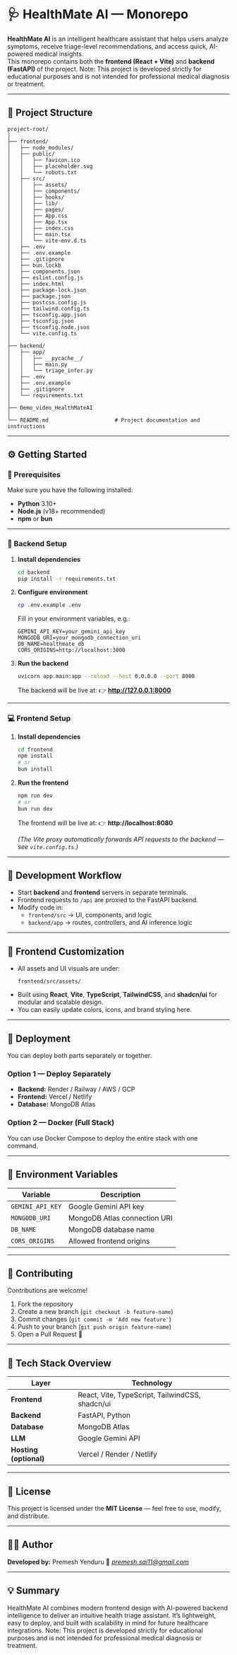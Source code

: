 # 🩺 HealthMate AI — Monorepo

**HealthMate AI** is an intelligent healthcare assistant that helps users analyze symptoms, receive triage-level recommendations, and access quick, AI-powered medical insights.  
This monorepo contains both the **frontend (React + Vite)** and **backend (FastAPI)** of the project.
Note: This project is developed strictly for educational purposes and is not intended for professional medical diagnosis or treatment.

---

## 📁 Project Structure

```
project-root/
│
├── frontend/                     
│   ├── node_modules/
│   ├── public/
│   │   ├── favicon.ico
│   │   ├── placeholder.svg
│   │   └── robots.txt
│   ├── src/
│   │   ├── assets/
│   │   ├── components/
│   │   ├── hooks/
│   │   ├── lib/
│   │   ├── pages/
│   │   ├── App.css
│   │   ├── App.tsx
│   │   ├── index.css
│   │   ├── main.tsx
│   │   └── vite-env.d.ts
│   ├── .env
│   ├── .env.example
│   ├── .gitignore
│   ├── bun.lockb
│   ├── components.json
│   ├── eslint.config.js
│   ├── index.html
│   ├── package-lock.json
│   ├── package.json
│   ├── postcss.config.js
│   ├── tailwind.config.ts
│   ├── tsconfig.app.json
│   ├── tsconfig.json
│   ├── tsconfig.node.json
│   └── vite.config.ts
│
├── backend/
│   ├── app/
│   │   ├── __pycache__/
│   │   ├── main.py
│   │   └── triage_infer.py
│   ├── .env
│   ├── .env.example
│   ├── .gitignore
│   └── requirements.txt
│
├── Demo_video_HealthMateAI
│
└── README.md                     # Project documentation and instructions

```

---

## ⚙️ Getting Started

### 🧩 Prerequisites

Make sure you have the following installed:

- **Python** 3.10+
- **Node.js** (v18+ recommended)
- **npm** or **bun**

---

### 🧠 Backend Setup

1. **Install dependencies**
   ```bash
   cd backend
   pip install -r requirements.txt
   ```

2. **Configure environment**
   ```bash
   cp .env.example .env
   ```
   Fill in your environment variables, e.g.:
   ```
   GEMINI_API_KEY=your_gemini_api_key
   MONGODB_URI=your_mongodb_connection_uri
   DB_NAME=healthmate_db
   CORS_ORIGINS=http://localhost:3000
   ```

3. **Run the backend**
   ```bash
   uvicorn app.main:app --reload --host 0.0.0.0 --port 8000
   ```

   The backend will be live at: 👉 **http://127.0.0.1:8000**

---

### 💻 Frontend Setup

1. **Install dependencies**
   ```bash
   cd frontend
   npm install
   # or
   bun install
   ```

2. **Run the frontend**
   ```bash
   npm run dev
   # or
   bun run dev
   ```

   The frontend will be live at: 👉 **http://localhost:8080**

   *(The Vite proxy automatically forwards API requests to the backend — see `vite.config.ts`.)*

---

## 🧩 Development Workflow

- Start **backend** and **frontend** servers in separate terminals.  
- Frontend requests to `/api` are proxied to the FastAPI backend.  
- Modify code in:
  - `frontend/src` → UI, components, and logic  
  - `backend/app` → routes, controllers, and AI inference logic  

---


## 🎨 Frontend Customization

- All assets and UI visuals are under:  
  ```
  frontend/src/assets/
  ```
- Built using **React**, **Vite**, **TypeScript**, **TailwindCSS**, and **shadcn/ui** for modular and scalable design.  
- You can easily update colors, icons, and brand styling here.

---

## 🚀 Deployment

You can deploy both parts separately or together.

### Option 1 — Deploy Separately
- **Backend:** Render / Railway / AWS / GCP  
- **Frontend:** Vercel / Netlify  
- **Database:** MongoDB Atlas

### Option 2 — Docker (Full Stack)
You can use Docker Compose to deploy the entire stack with one command.

---

## 🔧 Environment Variables

| Variable | Description |
|-----------|-------------|
| `GEMINI_API_KEY` | Google Gemini API key |
| `MONGODB_URI` | MongoDB Atlas connection URI |
| `DB_NAME` | MongoDB database name |
| `CORS_ORIGINS` | Allowed frontend origins |

---

## 🤝 Contributing

Contributions are welcome!  

1. Fork the repository  
2. Create a new branch (`git checkout -b feature-name`)  
3. Commit changes (`git commit -m 'Add new feature'`)  
4. Push to your branch (`git push origin feature-name`)  
5. Open a Pull Request 🚀  

---

## 🧠 Tech Stack Overview

| Layer | Technology |
|-------|-------------|
| **Frontend** | React, Vite, TypeScript, TailwindCSS, shadcn/ui |
| **Backend** | FastAPI, Python |
| **Database** | MongoDB Atlas |
| **LLM** | Google Gemini API |
| **Hosting (optional)** | Vercel / Render / Netlify |

---

## 🩵 License

This project is licensed under the **MIT License** — feel free to use, modify, and distribute.

---

## 👨‍💻 Author

**Developed by:** Premesh Yenduru 
📧 *premesh.sai11@gmail.com*  


---

## 💡 Summary

HealthMate AI combines modern frontend design with AI-powered backend intelligence to deliver an intuitive health triage assistant.
It’s lightweight, easy to deploy, and built with scalability in mind for future healthcare integrations.
Note: This project is developed strictly for educational purposes and is not intended for professional medical diagnosis or treatment.
